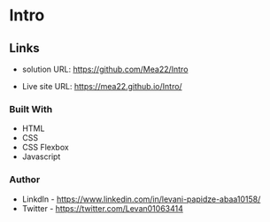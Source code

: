 # Intro

## Links

- solution URL: https://github.com/Mea22/Intro

- Live site URL:  https://mea22.github.io/Intro/

### Built With

- HTML
- CSS
- CSS Flexbox
- Javascript

### Author
- LinkdIn - https://www.linkedin.com/in/levani-papidze-abaa10158/
- Twitter - https://twitter.com/Levan01063414
